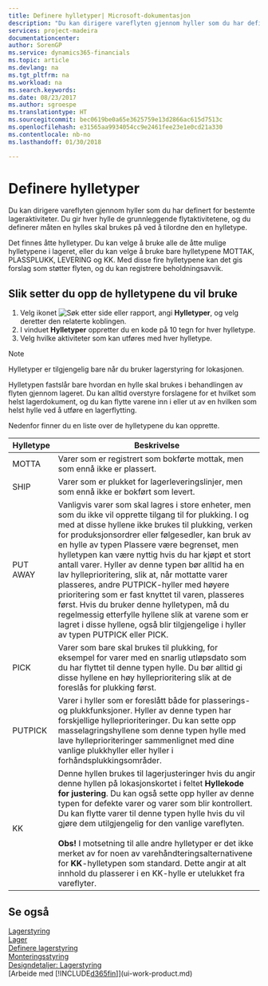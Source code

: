 ```yaml
---
title: Definere hylletyper| Microsoft-dokumentasjon
description: "Du kan dirigere vareflyten gjennom hyller som du har definert for bestemte lageraktiviteter. Du gir hver hylle de grunnleggende flytaktivitetene, og du definerer måten en hylles skal brukes på ved å tilordne den en hylletype."
services: project-madeira
documentationcenter: 
author: SorenGP
ms.service: dynamics365-financials
ms.topic: article
ms.devlang: na
ms.tgt_pltfrm: na
ms.workload: na
ms.search.keywords: 
ms.date: 08/23/2017
ms.author: sgroespe
ms.translationtype: HT
ms.sourcegitcommit: bec0619be0a65e3625759e13d2866ac615d7513c
ms.openlocfilehash: e31565aa9934054cc9e2461fee23e1e0cd21a330
ms.contentlocale: nb-no
ms.lasthandoff: 01/30/2018

---
```

# <a name="set-up-bin-types"></a>Definere hylletyper
Du kan dirigere vareflyten gjennom hyller som du har definert for bestemte lageraktiviteter. Du gir hver hylle de grunnleggende flytaktivitetene, og du definerer måten en hylles skal brukes på ved å tilordne den en hylletype.  

Det finnes åtte hylletyper. Du kan velge å bruke alle de åtte mulige hylletypene i lageret, eller du kan velge å bruke bare hylletypene MOTTAK, PLASSPLUKK, LEVERING og KK. Med disse fire hylletypene kan det gis forslag som støtter flyten, og du kan registrere beholdningsavvik.  

## <a name="to-set-up-the-bin-types-you-want-to-use"></a>Slik setter du opp de hylletypene du vil bruke  
1.  Velg ikonet ![Søk etter side eller rapport](media/ui-search/search_small.png "Søk etter side eller rapport"), angi **Hylletyper**, og velg deretter den relaterte koblingen.  
2.  I vinduet **Hylletyper** oppretter du en kode på 10 tegn for hver hylletype.  
3.  Velg hvilke aktiviteter som kan utføres med hver hylletype.  

> [!NOTE]  
>  Hylletyper er tilgjengelig bare når du bruker lagerstyring for lokasjonen.  

Hylletypen fastslår bare hvordan en hylle skal brukes i behandlingen av flyten gjennom lageret. Du kan alltid overstyre forslagene for et hvilket som helst lagerdokument, og du kan flytte varene inn i eller ut av en hvilken som helst hylle ved å utføre en lagerflytting.  

Nedenfor finner du en liste over de hylletypene du kan opprette.  

|Hylletype|Beskrivelse|  
|------------------|---------------------------------------|  
|MOTTA|Varer som er registrert som bokførte mottak, men som ennå ikke er plassert.|  
|SHIP|Varer som er plukket for lagerleveringslinjer, men som ennå ikke er bokført som levert.|  
|PUT AWAY|Vanligvis varer som skal lagres i store enheter, men som du ikke vil opprette tilgang til for plukking. I og med at disse hyllene ikke brukes til plukking, verken for produksjonsordrer eller følgesedler, kan bruk av en hylle av typen Plassere være begrenset, men hylletypen kan være nyttig hvis du har kjøpt et stort antall varer. Hyller av denne typen bør alltid ha en lav hylleprioritering, slik at, når mottatte varer plasseres, andre PUTPICK-hyller med høyere prioritering som er fast knyttet til varen, plasseres først. Hvis du bruker denne hylletypen, må du regelmessig etterfylle hyllene slik at varene som er lagret i disse hyllene, også blir tilgjengelige i hyller av typen PUTPICK eller PICK.|  
|PICK|Varer som bare skal brukes til plukking, for eksempel for varer med en snarlig utløpsdato som du har flyttet til denne typen hylle. Du bør alltid gi disse hyllene en høy hylleprioritering slik at de foreslås for plukking først.|  
|PUTPICK|Varer i hyller som er foreslått både for plasserings- og plukkfunksjoner. Hyller av denne typen har forskjellige hylleprioriteringer. Du kan sette opp masselagringshyllene som denne typen hylle med lave hylleprioriteringer sammenlignet med dine vanlige plukkhyller eller hyller i forhåndsplukkingsområder.|  
|KK|Denne hyllen brukes til lagerjusteringer hvis du angir denne hyllen på lokasjonskortet i feltet **Hyllekode for justering**. Du kan også sette opp hyller av denne typen for defekte varer og varer som blir kontrollert. Du kan flytte varer til denne typen hylle hvis du vil gjøre dem utilgjengelig for den vanlige vareflyten.<br /><br /> **Obs!** I motsetning til alle andre hylletyper er det ikke merket av for noen av varehåndteringsalternativene for **KK**-hylletypen som standard. Dette angir at alt innhold du plasserer i en KK-hylle er utelukket fra vareflyter.|  

## <a name="see-also"></a>Se også
[Lagerstyring](warehouse-manage-warehouse.md)  
[Lager](inventory-manage-inventory.md)  
[Definere lagerstyring](warehouse-setup-warehouse.md)     
[Monteringsstyring](assembly-assemble-items.md)    
[Designdetaljer: Lagerstyring](design-details-warehouse-management.md)  
[Arbeide med [!INCLUDE[d365fin](includes/d365fin_md.md)]](ui-work-product.md)


